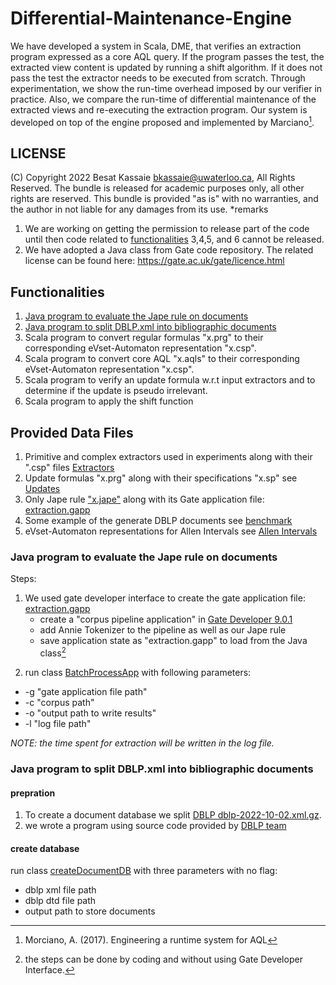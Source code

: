 # Differential-Maintenance-Engine
 We have developed a system in Scala, DME, that verifies an extraction program expressed as a core AQL query.  If the program passes the test, the extracted view content is updated by running a shift algorithm. If it does not pass the test the extractor needs to be  executed from scratch. Through experimentation,  we show the run-time overhead imposed by our verifier in practice. Also, we compare the run-time of differential maintenance of the extracted views and re-executing the extraction program. Our system is developed on top of the engine proposed and implemented by Marciano[^1].
## LICENSE
(C) Copyright 2022 Besat Kassaie <bkassaie@uwaterloo.ca>, All Rights Reserved.
The bundle is released for academic purposes only, all other rights are reserved.
This bundle is provided "as is" with no warranties, and the author in not liable for any damages from its use.
*remarks
1. We are working on getting the permission to release part of the code until then code related to [functionalities](https://github.com/Besatkassaie/Differential-Maintenance-Engine#functionalities) 3,4,5, and 6 cannot be released.
2. We have adopted a Java class from Gate code repository. The related license can be found here: https://gate.ac.uk/gate/licence.html
[^1]: Morciano, A. (2017). Engineering a runtime system for AQL
## Functionalities
1. [Java program to evaluate the Jape rule on documents](https://github.com/Besatkassaie/Differential-Maintenance-Engine#java-program-to-evaluate-the-jape-rule-on-documents)
2. [Java program to split DBLP.xml into bibliographic documents](https://github.com/Besatkassaie/Differential-Maintenance-Engine#java-program-to-split-dblpxml-into-bibliographic-documents)
3. Scala program to convert regular formulas "x.prg" to their corresponding  eVset-Automaton representation  "x.csp".
4. Scala program to convert core AQL "x.aqls" to their corresponding  eVset-Automaton representation  "x.csp".
5. Scala program to verify an update formula w.r.t input extractors and to determine if the update is pseudo irrelevant.
6. Scala program to apply the shift function


## Provided Data Files
1.  Primitive and complex extractors used in experiments along with their ".csp" files [Extractors](data/extractPrograms/finalExtractors)
2.  Update formulas "x.prg" along with their specifications "x.sp" see [Updates](data/extractPrograms/Updates)
3.  Only Jape rule ["x.jape"](gaterelated/Data/Grammar/Article.jape) along with its Gate application file: [extraction.gapp](gaterelated/extraction.gapp)
4.  Some example of the generate DBLP documents see [benchmark](data/DBLP/benchmark)
5.  eVset-Automaton representations for Allen Intervals see [Allen Intervals](data/Allen_Interval)


### Java program to evaluate the Jape rule on documents
Steps:
1. We used gate developer interface to create the gate application file: [extraction.gapp](gaterelated/extraction.gapp)
   - create a "corpus pipeline application" in [Gate Developer 9.0.1](https://gate.ac.uk/download/)
   - add Annie Tokenizer to the pipeline as well as our Jape rule  
   - save application state as "extraction.gapp" to load from the Java class[^2]

  [^2]:  the steps can be done by coding and without using Gate Developer Interface.

2. run class  [BatchProcessApp](gaterelated/Code/src/cs/uwaterloo/BatchProcessApp.java) with following parameters:
  * -g "gate application file path"
  * -c "corpus path"
  * -o "output path to write results"
  * -l "log file path"

*NOTE: the time spent for extraction will be written in the log file.*

### Java program to split DBLP.xml into bibliographic documents

#### prepration
   1. To create a document database we split [DBLP dblp-2022-10-02.xml.gz]( https://dblp.org/xml/release/).
   2. we wrote a program using source code provided by [DBLP team](https://dblp.org/src/mmdb-2019-04-29-sources.jar)

#### create database
  run class [createDocumentDB](DBLP_PrepData/src/createDocumentDB.java) with three parameters with no flag:
   - dblp xml file path
   - dblp dtd file path
   - output path to store documents
